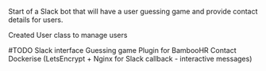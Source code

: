 Start of a Slack bot that will have a user guessing game and provide contact details for users.

Created User class to manage users

#TODO 
Slack interface
Guessing game
Plugin for BambooHR
Contact
Dockerise (LetsEncrypt + Nginx for Slack callback - interactive messages)
